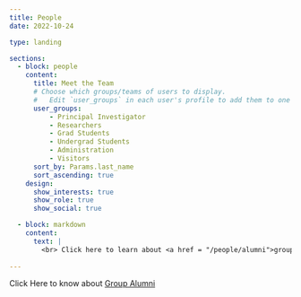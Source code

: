 ```yaml
---
title: People
date: 2022-10-24

type: landing

sections:
  - block: people
    content:
      title: Meet the Team
      # Choose which groups/teams of users to display.
      #   Edit `user_groups` in each user's profile to add them to one or more of these groups.
      user_groups:
          - Principal Investigator
          - Researchers
          - Grad Students
          - Undergrad Students
          - Administration
          - Visitors
      sort_by: Params.last_name
      sort_ascending: true
    design:
      show_interests: true
      show_role: true
      show_social: true

  - block: markdown
    content:
      text: |
        <br> Click here to learn about <a href = "/people/alumni">group alumni</a>
  
---
```


Click Here to know about [Group Alumni](/people/alumni)